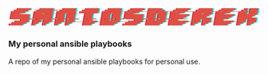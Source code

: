 ![](https://github.com/santosderek/website/raw/master/website/static/images/santosderek.png)

### My personal ansible playbooks

A repo of my personal ansible playbooks for personal use.
